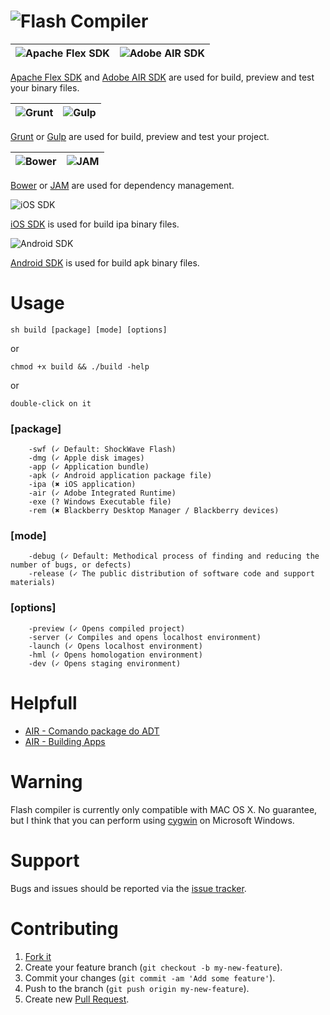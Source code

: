 ![Flash Compiler][flash_compiler_image]
=====

![Apache Flex SDK][apache_flex_sdk_image] | ![Adobe AIR SDK][adobe_air_sdk_image]
--- | --- |
[Apache Flex SDK][apache_flex_sdk_site] and [Adobe AIR SDK][adobe_air_sdk_site] are used for build, preview and test your binary files.

![Grunt][grunt_image] | ![Gulp][gulp_image]
--- | --- |
[Grunt][grunt_site] or [Gulp][gulp_site] are used for build, preview and test your project.

![Bower][bower_image] | ![JAM][jam_image]
--- | --- |
[Bower][bower_site] or [JAM][jam_site] are used for dependency management.

![iOS SDK][ios_sdk_image]

[iOS SDK][ios_sdk_site] is used for build ipa binary files.

![Android SDK][android_sdk_image]

[Android SDK][android_sdk_site] is used for build apk binary files.

Usage
=====

    sh build [package] [mode] [options]

or

    chmod +x build && ./build -help

or

    double-click on it

### [package]

        -swf (✓ Default: ShockWave Flash)
        -dmg (✓ Apple disk images)
        -app (✓ Application bundle)
        -apk (✓ Android application package file)
        -ipa (✖ iOS application) 
        -air (✓ Adobe Integrated Runtime)
        -exe (? Windows Executable file)
        -rem (✖ Blackberry Desktop Manager / Blackberry devices)

### [mode]

        -debug (✓ Default: Methodical process of finding and reducing the number of bugs, or defects)
        -release (✓ The public distribution of software code and support materials)

### [options]

        -preview (✓ Opens compiled project)
        -server (✓ Compiles and opens localhost environment)
        -launch (✓ Opens localhost environment)
        -hml (✓ Opens homologation environment)
        -dev (✓ Opens staging environment)
        
Helpfull
========
* [AIR - Comando package do ADT](http://help.adobe.com/pt_BR/air/build/WS901d38e593cd1bac1e63e3d128cdca935b-8000.html)
* [AIR - Building Apps](http://help.adobe.com/en_US/air/build/air_buildingapps.pdf)

Warning
=======
Flash compiler is currently only compatible with MAC OS X. No guarantee, but I think that you can perform using [cygwin](http://cygwin.com/) on Microsoft Windows.

Support
=======
Bugs and issues should be reported via the [issue tracker][issue_tracker].

Contributing
============
1. [Fork it][fork_it]
2. Create your feature branch (`git checkout -b my-new-feature`).
3. Commit your changes (`git commit -am 'Add some feature'`).
4. Push to the branch (`git push origin my-new-feature`).
5. Create new [Pull Request][pull_request].

<!-- images -->
[flash_compiler_image]: https://raw2.github.com/adriancmiranda/flash-compiler/master/examples/desktop/html/source/application/images/flash-compiler.png "Flash Compiler"
[android_sdk_image]: https://raw2.github.com/adriancmiranda/flash-compiler/master/examples/desktop/html/source/application/images/bullet-android.png "Android SDK"
[ios_sdk_image]: https://raw2.github.com/adriancmiranda/flash-compiler/master/examples/desktop/html/source/application/images/bullet-ios.png "iOS SDK" 
[apache_flex_sdk_image]: https://raw2.github.com/adriancmiranda/flash-compiler/master/examples/desktop/html/source/application/images/bullet-flex.png "Apache Flex SDK"
[adobe_air_sdk_image]: https://raw2.github.com/adriancmiranda/flash-compiler/master/examples/desktop/html/source/application/images/bullet-air.png "Adobe AIR SDK"
[grunt_image]: https://raw2.github.com/adriancmiranda/flash-compiler/master/examples/desktop/html/source/application/images/bullet-grunt.gif "Grunt"
[gulp_image]: https://raw.githubusercontent.com/adriancmiranda/flash-compiler/master/examples/desktop/html/source/application/images/bullet-gulp.png "Gulp"
[bower_image]: https://raw2.github.com/adriancmiranda/flash-compiler/master/examples/desktop/html/source/application/images/bullet-bower.gif "Bower"
[jam_image]: https://raw.githubusercontent.com/adriancmiranda/flash-compiler/master/examples/desktop/html/source/application/images/bullet-jam.png "JAM"

<!-- links -->
[license]: http://www.apache.org/licenses/LICENSE-2.0 "Apache License 2.0"
[issue_tracker]: http://github.com/adriancmiranda/flash-compiler/issues "Issue tracker"
[fork_it]: https://github.com/adriancmiranda/flash-compiler/fork "Fork it"
[pull_request]: https://github.com/adriancmiranda/flash-compiler/compare/ "Pull request"
[android_sdk_site]: http://developer.android.com/sdk/index.html "Android SDK"
[ios_sdk_site]: https://developer.apple.com/devcenter/ios/index.action "iOS SDK"
[apache_flex_sdk_site]: http://flex.apache.org/ "Apache Flex SDK"
[adobe_air_sdk_site]: http://www.adobe.com/devnet/air/air-sdk-download.html "Adobe AIR SDK"
[grunt_site]: http://gruntjs.com/ "Grunt JS"
[gulp_site]: http://gulpjs.com/ "Gulp JS"
[bower_site]: http://bower.io/ "Bower"
[jam_site]: http://jamjs.org/ "JAM"
